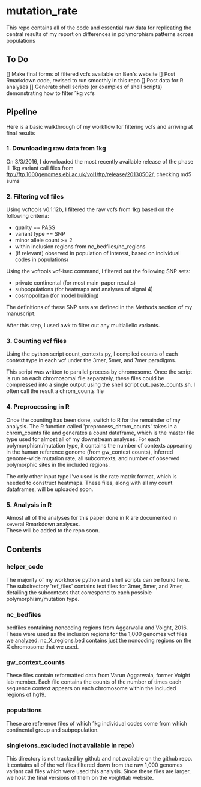 # mutation_rate

This repo contains all of the code and essential raw data
for replicating the central results of my report on differences
in polymorphism patterns across populations

## To Do

[] Make final forms of filtered vcfs available on Ben's website
[] Post Rmarkdown code, revised to run smoothly in this repo
[] Post data for R analyses
[] Generate shell scripts (or examples of shell scripts) demonstrating how to filter 1kg vcfs

## Pipeline

Here is a basic walkthrough of my workflow for filtering vcfs and arriving at final results

### 1. Downloading raw data from 1kg

On 3/3/2016, I downloaded the most recently available release of the phase III 1kg variant
call files from ftp://ftp.1000genomes.ebi.ac.uk/vol1/ftp/release/20130502/, checking md5 sums

### 2. Filtering vcf files

Using vcftools v0.1.12b, I filtered the raw vcfs from 1kg based on the following criteria:
- quality == PASS
- variant type == SNP
- minor allele count >= 2
- within inclusion regions from nc_bedfiles/nc_regions
- (if relevant) observed in population of interest, based on individual codes in
	populations/

Using the vcftools vcf-isec command, I filtered out the following SNP sets:
- private continental (for most main-paper results)
- subpopulations (for heatmaps and analyses of signal 4)
- cosmopolitan (for model building)

The definitions of these SNP sets are defined in the Methods section of my manuscript.

After this step, I used awk to filter out any multiallelic variants.

### 3. Counting vcf files

Using the python script count_contexts.py, I compiled counts of each context type in each
vcf under the 3mer, 5mer, and 7mer paradigms.

This script was written to parallel process by chromosome.  Once the script is run on each
chromosomal file separately, these files could be compressed into a single output using
the shell script cut_paste_counts.sh.  I often call the result a chrom_counts file

### 4. Preprocessing in R

Once the counting has been done, switch to R for the remainder of my analysis.  The R function called 
'preprocess_chrom_counts' takes in a chrom_counts file and generates a count dataframe, which is the master
file type used for almost all of my downstream analyses. For each polymorphism/mutation type, it contains
the number of contexts appearing in the human reference genome (from gw_context counts), inferred 
genome-wide mutation rate, all subcontexts, and number of observed polymorphic sites in the included regions.

The only other input type I've used is the rate matrix format, which is needed to construct heatmaps.
These files, along with all my count dataframes, will be uploaded soon.

### 5. Analysis in R 

Almost all of the analyses for this paper done in R are documented in several Rmarkdown analyses.  
These will be added to the repo soon.

## Contents

### helper_code

The majority of my workhorse python and shell scripts can be found here.
The subdirectory 'ref_files' contains text files for 3mer, 5mer, and 7mer,
detailing the subcontexts that correspond to each possible polymorphism/mutation
type.

### nc_bedfiles

bedfiles containing noncoding regions from Aggarwalla and Voight, 2016.
These were used as the inclusion regions for the 1,000 genomes vcf files we analyzed.
nc_X_regions.bed contains just the noncoding regions on the X chromosome that we used.

### gw_context_counts

These files contain reformatted data from Varun Aggarwala, former Voight lab member.
Each file contains the counts of the number of times each sequence context appears on each 
chromosome within the included regions of hg19.

### populations

These are reference files of which 1kg individual codes come from which continental group and
subpopulation.

### singletons_excluded (not available in repo)

This directory is not tracked by github and not available on the github repo. It contains all 
of the vcf files filtered down from the raw 1,000 genomes variant call files which were used
this analysis.  Since these files are larger, we host the final versions of them on the voightlab
website.
